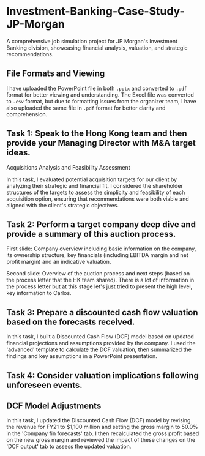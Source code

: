 # Investment-Banking-Case-Study-JP-Morgan
A comprehensive job simulation project for JP Morgan's Investment Banking division, showcasing financial analysis, valuation, and strategic recommendations.


## File Formats and Viewing

I have uploaded the PowerPoint file in both `.pptx` and converted to `.pdf` format for better viewing and understanding. The Excel file was converted to `.csv` format, but due to formatting issues from the organizer team, I have also uploaded the same file in `.pdf` format for better clarity and comprehension.

## Task 1: Speak to the Hong Kong team and then provide your Managing Director with M&A target ideas.

Acquisitions Analysis and Feasibility Assessment

In this task, I evaluated potential acquisition targets for our client by analyzing their strategic and financial fit. I considered the shareholder structures of the targets to assess the simplicity and feasibility of each acquisition option, ensuring that recommendations were both viable and aligned with the client's strategic objectives.

## Task 2: Perform a target company deep dive and provide a summary of this auction process.

First slide: Company overview including basic information on the company, its ownership structure, key financials (including EBITDA margin and net profit margin) and an indicative valuation. 

Second slide: Overview of the auction process and next steps (based on the process letter that the HK team shared). There is a lot of information in the process letter but at this stage let's just tried to present the high level, key information to Carlos.

## Task 3: Prepare a discounted cash flow valuation based on the forecasts received.

In this task, I built a Discounted Cash Flow (DCF) model based on updated financial projections and assumptions provided by the company. I used the 'advanced' template to calculate the DCF valuation, then summarized the findings and key assumptions in a PowerPoint presentation.

## Task 4: Consider valuation implications following unforeseen events.

## DCF Model Adjustments

In this task, I updated the Discounted Cash Flow (DCF) model by revising the revenue for FY21 to $1,100 million and setting the gross margin to 50.0% in the 'Company fin forecasts' tab. I then recalculated the gross profit based on the new gross margin and reviewed the impact of these changes on the 'DCF output' tab to assess the updated valuation.





